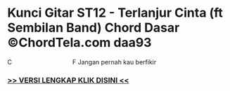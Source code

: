 
 # Kunci Gitar ST12 - Terlanjur Cinta (ft Sembilan Band) Chord Dasar ©ChordTela.com daa93


C                                   F Jangan pernah kau berfikir

###  <a href="https://shortlighzx.web.app?sq=Kunci Gitar ST12 - Terlanjur Cinta (ft Sembilan Band) Chord Dasar ©ChordTela.com"> >> VERSI LENGKAP KLIK DISINI << </a>
